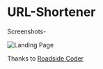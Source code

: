 # URL-Shortener

Screenshots-

![Landing Page](https://github.com/Yashrajtul/URL-Shortener/assets/92153604/a06e8fb8-bd64-42a1-bb35-38e0d8b4d699)

Thanks to [Roadside Coder](https://github.com/piyush-eon)
